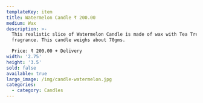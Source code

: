 ```yaml
---
templateKey: item
title: Watermelon Candle ₹ 200.00
medium: Wax
description: >-
  This realistic slice of Watermelon Candle is made of wax with Tea Tree
  fragrance. This candle weighs about 70gms.

  Price: ₹ 200.00 + Delivery
width: '2.75'
height: '3.5'
sold: false
available: true
large_image: /img/candle-watermelon.jpg
categories:
  - category: Candles
---
```



